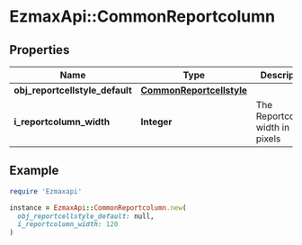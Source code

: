 # EzmaxApi::CommonReportcolumn

## Properties

| Name | Type | Description | Notes |
| ---- | ---- | ----------- | ----- |
| **obj_reportcellstyle_default** | [**CommonReportcellstyle**](CommonReportcellstyle.md) |  |  |
| **i_reportcolumn_width** | **Integer** | The Reportcolumn width in pixels |  |

## Example

```ruby
require 'Ezmaxapi'

instance = EzmaxApi::CommonReportcolumn.new(
  obj_reportcellstyle_default: null,
  i_reportcolumn_width: 120
)
```

